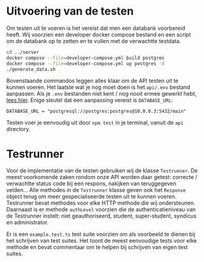 # Uitvoering van de testen

Om testen uit te voeren is het vereist dat men een databank voorbereid heeft. Wij voorzien een developer docker compose bestand en een script om de databank op te zetten en te vullen met de verwachtte testdata.

```bash
cd ../server
docker compose --file=developer-compose.yml build postgres
docker compose --file=developer-compose.yml up postgres -d
./generate_data.sh
```

Bovenstaande commandos leggen alles klaar om de API testen uit te kunnen voeren.
Het laatste wat je nog moet doen is het `api/.env` bestand aanpassen. Als je `.env` bestanden niet kent / nog nooit ermee gewerkt hebt, [lees hier](https://www.codementor.io/@parthibakumarmurugesan/what-is-env-how-to-set-up-and-run-a-env-file-in-node-1pnyxw9yxj).
Enige sleutel dat een aanpassing vereist is `DATABASE_URL`:

```
DATABASE_URL = "postgresql://postgres:postgres@10.0.0.3:5432/main"
```

Testen voer je eenvoudig uit door `npm test` in je terminal, vanuit de `api` directory.

# Testrunner

Voor de implementatie van de testen gebruiken wij de klasse `Testrunner`. De meest voorkomende zaken rondom onze API worden daar getest: correcte / verwachtte status code bij een respons, nakijken van teruggegeven velden...
Alle methodes in de `Testrunner` klasse geven ook het `Response` object terug om meer gespecialiseerde testen uit te kunnen voeren.
Testrunner bevat methodes voor elke HTTP methode die wij ondersteunen. Daarnaast is er methode `authLevel` voorzien die de authenticatieniveau van de Testrunner instelt:
niet geauthoriseerd, student, super-student, syndicus en administrator.

Er is een `example.test.ts` test suite voorzien om als voorbeeld te dienen bij het schrijven van test suites.
Het toont de meest eenvoudige tests voor elke methode en bevat commentaar om te helpen bij schrijven van eigen test suites.
